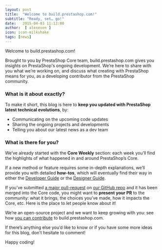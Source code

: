 ```yaml
---
layout: post
title:  "Welcome to build.prestashop.com!"
subtitle: "Ready, set… go!"
date:   2015-04-03 11:12:00
author:  [ alexeven ]
icon: icon-milkshake
tags: [news]
---
```


Welcome to build.prestashop.com!

Brought to you by PrestaShop Core team, build.prestashop.com gives you insights on PrestaShop's ongoing development.
We’re here to share with you what we’re working on, and discuss what creating with PrestaShop means for you, as a developing contributor from the PrestaShop community.

### What is it about exactly?

To make it short, this blog is here to **keep you updated with PrestaShop latest technical evolutions**, by:

* Communicating on the upcoming code updates
* Sharing the ongoing projects and developments
* Telling you about our latest news as a dev team

### What is there for you?

<i class="icon-right"></i> We’ve already started with the **Core Weekly** section: each week you’ll find the highlights of what happened in and around PrestaShop’s Core.

<i class="icon-right"></i>  If a new method or feature requires some in-depth explanations, we’ll provide you with detailed **how-tos**, which will eventually find their way in either the [Developer Guide](http://doc.prestashop.com/display/PS16/Developer+Guide) or the [Designer Guide](http://doc.prestashop.com/display/PS16/Designer+Guide).

<i class="icon-right"></i>  If you’ve submitted [a major pull-request](http://doc.prestashop.com/display/PS16/Contributing+code+to+PrestaShop) on [our GitHub repo](https://github.com/PrestaShop/PrestaShop) and it has been merged into the Core code, you might want to **present your PR** to the community: what it brings, the choices you’ve made, how it impacts the Core, etc. Here is the place to let people know about it!

We’re an open-source project and we want to keep growing with you: see how [you can contribute](/howtos/misc/how-to-write-on-this-blog/) to build.prestashop.com.

If there’s anything else you’d like to know or if you have some more ideas for this blog, don’t hesitate to comment!

Happy coding!
